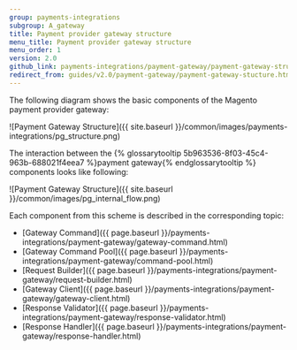 ```yaml
---
group: payments-integrations
subgroup: A_gateway
title: Payment provider gateway structure
menu_title: Payment provider gateway structure
menu_order: 1
version: 2.0
github_link: payments-integrations/payment-gateway/payment-gateway-structure.md
redirect_from: guides/v2.0/payment-gateway/payment-gateway-stucture.html
---
```


The following diagram shows the basic components of the Magento payment provider gateway:

![Payment Gateway Structure]({{ site.baseurl }}/common/images/payments-integrations/pg_structure.png)

The interaction between the {% glossarytooltip 5b963536-8f03-45c4-963b-688021f4eea7 %}payment gateway{% endglossarytooltip %} components looks like following:

![Payment Gateway Structure]({{ site.baseurl }}/common/images/pg_internal_flow.png)

Each component from this scheme is described in the corresponding topic:

* [Gateway Command]({{ page.baseurl }}/payments-integrations/payment-gateway/gateway-command.html)
* [Gateway Command Pool]({{ page.baseurl }}/payments-integrations/payment-gateway/command-pool.html)
* [Request Builder]({{ page.baseurl }}/payments-integrations/payment-gateway/request-builder.html)
* [Gateway Client]({{ page.baseurl }}/payments-integrations/payment-gateway/gateway-client.html)
* [Response Validator]({{ page.baseurl }}/payments-integrations/payment-gateway/response-validator.html)
* [Response Handler]({{ page.baseurl }}/payments-integrations/payment-gateway/response-handler.html)





